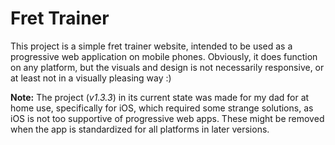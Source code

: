 # Fret Trainer

This project is a simple fret trainer website, intended to be used as a progressive web application on mobile phones. Obviously, it does function on any platform, but the visuals and design is not necessarily responsive, or at least not in a visually pleasing way :)

**Note:** The project (*v1.3.3*) in its current state was made for my dad for at home use, specifically for iOS, which required some strange solutions, as iOS is not too supportive of progressive web apps. These might be removed when the app is standardized for all platforms in later versions.
